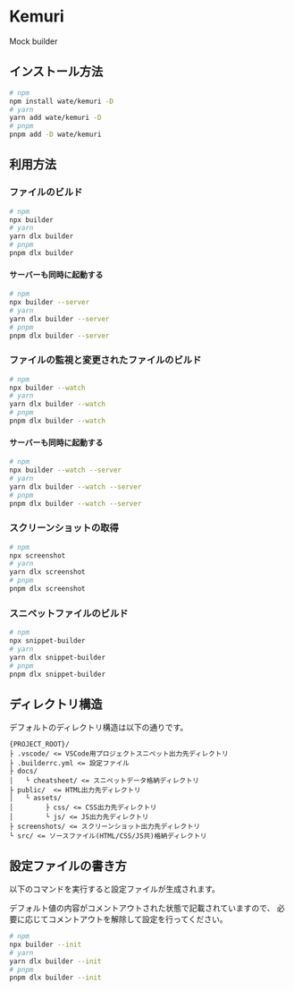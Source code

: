 Kemuri
==================

Mock builder

インストール方法
------------------

```bash
# npm
npm install wate/kemuri -D
# yarn
yarn add wate/kemuri -D
# pnpm
pnpm add -D wate/kemuri
```

利用方法
------------------

### ファイルのビルド

```bash
# npm
npx builder
# yarn
yarn dlx builder
# pnpm
pnpm dlx builder
```

#### サーバーも同時に起動する

```bash
# npm
npx builder --server
# yarn
yarn dlx builder --server
# pnpm
pnpm dlx builder --server
```

### ファイルの監視と変更されたファイルのビルド

```bash
# npm
npx builder --watch
# yarn
yarn dlx builder --watch
# pnpm
pnpm dlx builder --watch
```

#### サーバーも同時に起動する

```bash
# npm
npx builder --watch --server
# yarn
yarn dlx builder --watch --server
# pnpm
pnpm dlx builder --watch --server
```

### スクリーンショットの取得

```bash
# npm
npx screenshot
# yarn
yarn dlx screenshot
# pnpm
pnpm dlx screenshot
```

### スニペットファイルのビルド

```bash
# npm
npx snippet-builder
# yarn
yarn dlx snippet-builder
# pnpm
pnpm dlx snippet-builder
```

ディレクトリ構造
------------------

デフォルトのディレクトリ構造は以下の通りです。

```
{PROJECT_ROOT}/
├ .vscode/ <= VSCode用プロジェクトスニペット出力先ディレクトリ
├ .builderrc.yml <= 設定ファイル
├ docs/
│   └ cheatsheet/ <= スニペットデータ格納ディレクトリ
├ public/  <= HTML出力先ディレクトリ
│   └ assets/
│        ├ css/ <= CSS出力先ディレクトリ
│        └ js/ <= JS出力先ディレクトリ
├ screenshots/ <= スクリーンショット出力先ディレクトリ
└ src/ <= ソースファイル(HTML/CSS/JS共)格納ディレクトリ
```

設定ファイルの書き方
------------------

以下のコマンドを実行すると設定ファイルが生成されます。

デフォルト値の内容がコメントアウトされた状態で記載されていますので、
必要に応じてコメントアウトを解除して設定を行ってください。

```bash
# npm
npx builder --init
# yarn
yarn dlx builder --init
# pnpm
pnpm dlx builder --init
```
